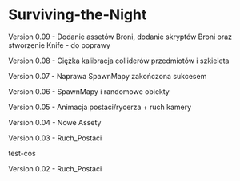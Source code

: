 # Surviving-the-Night
Version 0.09 - Dodanie assetów Broni, dodanie skryptów Broni oraz stworzenie Knife - do poprawy

Version 0.08 - Ciężka kalibracja colliderów przedmiotów i szkieleta

Version 0.07 - Naprawa SpawnMapy zakończona sukcesem

Version 0.06 - SpawnMapy i randomowe obiekty

Version 0.05 - Animacja postaci/rycerza + ruch kamery

Version 0.04 - Nowe Assety

Version 0.03 - Ruch_Postaci

test-cos

Version 0.02 - Ruch_Postaci
